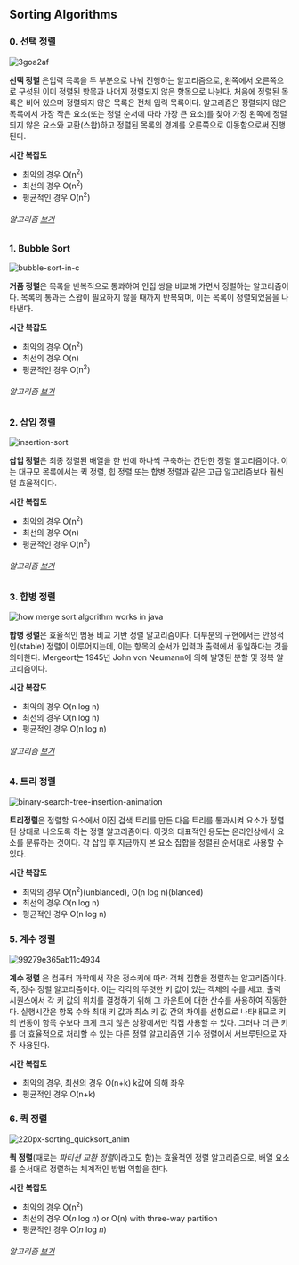 ## Sorting Algorithms

### 0. 선택 정렬
![3goa2af](https://user-images.githubusercontent.com/37110949/49509755-982cfc00-f8c9-11e8-83c1-050da5a03e43.png)

**선택 정렬** 은입력 목록을 두 부분으로 나눠 진행하는 알고리즘으로, 왼쪽에서 오른쪽으로 구성된 이미 정렬된 항목과 나머지 정렬되지 않은 항목으로 나뉜다. 처음에 정렬된 목록은 비어 있으며 정렬되지 않은 목록은 전체 입력 목록이다. 알고리즘은 정렬되지 않은 목록에서 가장 작은 요소(또는 정렬 순서에 따라 가장 큰 요소)를 찾아 가장 왼쪽에 정렬되지 않은 요소와 교환(스왑)하고 정렬된 목록의 경계를 오른쪽으로 이동함으로써 진행된다.

__시간 복잡도__
* 최악의 경우 O(n<sup>2</sup>)
* 최선의 경우 O(n<sup>2</sup>)
* 평균적인 경우	O(n<sup>2</sup>)

###### 알고리즘 [보기](https://www.toptal.com/developers/sorting-algorithms/selection-sort)

### 1. Bubble Sort
![bubble-sort-in-c](https://user-images.githubusercontent.com/37110949/49448033-534a8c00-f81b-11e8-8b6a-78c83907ef7d.jpg)

**거품 정렬**은 목록을 반복적으로 통과하여 인접 쌍을 비교해 가면서 정렬하는 알고리즘이다. 목록의 통과는 스왑이 필요하지 않을 때까지 반복되며, 이는 목록이 정렬되었음을 나타낸다.

__시간 복잡도__
* 최악의 경우 O(n<sup>2</sup>)
* 최선의 경우 O(n)
* 평균적인 경우	O(n<sup>2</sup>)

###### 알고리즘 [보기](https://www.toptal.com/developers/sorting-algorithms/bubble-sort)

### 2. 삽입 정렬
![insertion-sort](https://user-images.githubusercontent.com/37110949/49484510-a99ae780-f87a-11e8-8681-981f5739e03d.png)

**삽입 정렬**은 최종 정렬된 배열을 한 번에 하나씩 구축하는 간단한 정렬 알고리즘이다. 이는 대규모 목록에서는 퀵 정렬, 힙 정렬 또는 합병 정렬과 같은 고급 알고리즘보다 훨씬 덜 효율적이다.

__시간 복잡도__
* 최악의 경우 O(n<sup>2</sup>)
* 최선의 경우 O(n)
* 평균적인 경우	O(n<sup>2</sup>)

###### 알고리즘 [보기](https://www.toptal.com/developers/sorting-algorithms/insertion-sort)

### 3. 합병 정렬
![how merge sort algorithm works in java](https://user-images.githubusercontent.com/37110949/49570490-19dc6280-f97a-11e8-9d26-10540d5dcd88.png)

**합병 정렬**은 효율적인 범용 비교 기반 정렬 알고리즘이다. 대부분의 구현에서는 안정적인(stable) 정렬이 이루어지는데, 이는 항목의 순서가 입력과 출력에서 동일하다는 것을 의미한다. Mergeort는 1945년 John von Neumann에 의해 발명된 분할 및 정복 알고리즘이다.

__시간 복잡도__
* 최악의 경우 O(n log n)
* 최선의 경우 O(n log n)
* 평균적인 경우 O(n log n)

###### 알고리즘 [보기](https://www.toptal.com/developers/sorting-algorithms/merge-sort)

### 4. 트리 정렬
![binary-search-tree-insertion-animation](https://user-images.githubusercontent.com/37110949/49629485-1229c600-fa2d-11e8-808a-875b37eba6af.gif)

**트리정렬**은 정렬할 요소에서 이진 검색 트리를 만든 다음 트리를 통과시켜 요소가 정렬된 상태로 나오도록 하는 정렬 알고리즘이다. 이것의 대표적인 용도는 온라인상에서 요소를 분류하는 것이다. 각 삽입 후 지금까지 본 요소 집합을 정렬된 순서대로 사용할 수 있다.

__시간 복잡도__
* 최악의 경우 O(n<sup>2</sup>)(unblanced), O(n log n)(blanced)
* 최선의 경우 O(n log n)
* 평균적인 경우 O(n log n)

### 5. 계수 정렬
![99279e365ab11c4934](https://user-images.githubusercontent.com/37110949/49685622-bee96d80-fb29-11e8-897f-66d459228ab7.png)

**계수 정렬** 은 컴퓨터 과학에서 작은 정수키에 따라 객체 집합을 정렬하는 알고리즘이다. 즉, 정수 정렬 알고리즘이다. 이는 각각의 뚜렷한 키 값이 있는 객체의 수를 세고, 출력 시퀀스에서 각 키 값의 위치를 결정하기 위해 그 카운트에 대한 산수를 사용하여 작동한다. 실행시간은 항목 수와 최대 키 값과 최소 키 값 간의 차이를 선형으로 나타내므로 키의 변동이 항목 수보다 크게 크지 않은 상황에서만 직접 사용할 수 있다. 그러나 더 큰 키를 더 효율적으로 처리할 수 있는 다른 정렬 알고리즘인 기수 정렬에서 서브루틴으로 자주 사용된다.

__시간 복잡도__
* 최악의 경우, 최선의 경우 O(n+k) k값에 의해 좌우
* 평균적인 경우	O(n+k)

### 6. 퀵 정렬
![220px-sorting_quicksort_anim](https://user-images.githubusercontent.com/37110949/49715048-8f09a980-fc92-11e8-8c5b-ffe9aaf51a33.gif)

**퀵 정렬**(때로는 *파티션 교환 정렬*이라고도 함)는 효율적인 정렬 알고리즘으로, 배열 요소를 순서대로 정렬하는 체계적인 방법 역할을 한다.

__시간 복잡도__
* 최악의 경우 O(n<sup>2</sup>)
* 최선의 경우 O(*n* log *n*) or O(n) with three-way partition
* 평균적인 경우 O(*n* log *n*)

###### 알고리즘 [보기](https://www.toptal.com/developers/sorting-algorithms/quick-sort)
